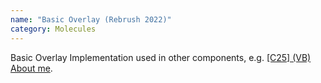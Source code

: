 ```yaml
---
name: "Basic Overlay (Rebrush 2022)"
category: Molecules
---
```


Basic Overlay Implementation used in other components, e.g. [[C25] (VB) About me](index.html#c-25-vb-about-me).

```dvag-m-basic-overlay:demo/basic-overlay.html
```
